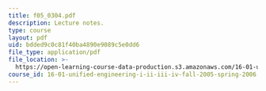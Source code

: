```yaml
---
title: f05_0304.pdf
description: Lecture notes.
type: course
layout: pdf
uid: bdded9c0c81f40ba4890e9089c5e0dd6
file_type: application/pdf
file_location: >-
  https://open-learning-course-data-production.s3.amazonaws.com/16-01-unified-engineering-i-ii-iii-iv-fall-2005-spring-2006/bdded9c0c81f40ba4890e9089c5e0dd6_f05_0304.pdf
course_id: 16-01-unified-engineering-i-ii-iii-iv-fall-2005-spring-2006
---
```

